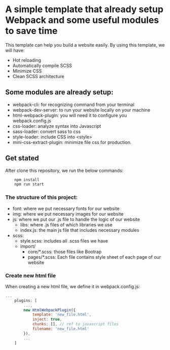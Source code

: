 # A simple template that already setup Webpack and some useful modules to save time

This template can help you build a website easily. By using this template, we will have:

- Hot reloading
- Automatically compile SCSS
- Minimize CSS
- Clean SCSS architecture

## Some modules are already setup:

- webpack-cli: for recognizing command from your terminal
- webpack-dev-server: to run your website locally on your machine
- html-webpack-plugin: you will need it to configure you webpack.config.js
- css-loader: analyze syntax into Javascript
- sass-loader: convert sass to css
- style-loader: include CSS into \<style\>
- mini-css-extract-plugin: minimize file css for production.

## Get stated

After clone this repository, we run the below commands:

```cmd
    npm install
    npm run start
```

### The structure of this project:

- font: where we put necessary fonts for our website
- img: where we put necessary images for our website
- js: where we put our .js file to handle the logic of our website
  - libs: where .js files of which libraries we use
  - index.js: the main js file that includes necessary modules
- scss:
  - style.scss: includes all .scss files we have
  - import/
    - core/\*.scss: those files like Bootrap
    - pages/\*.scss: Each file contains style sheet of each page of our website

### Create new html file

When creating a new html file, we define it in webpack.config.js:

```js
...
    plugins: [
        ...,
        new HtmlWebpackPlugin({
            template: 'new_file.html',
            inject: true,
            chunks: [], // ref to javascript files
            filename: 'new_file.html'
        }),
        ...
    ]
```
